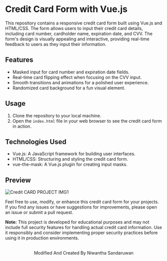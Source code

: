 # Credit Card Form with Vue.js

This repository contains a responsive credit card form built using Vue.js and HTML/CSS. The form allows users to input their credit card details, including card number, cardholder name, expiration date, and CVV. The form's design is visually appealing and interactive, providing real-time feedback to users as they input their information.

## Features

- Masked input for card number and expiration date fields.
- Real-time card flipping effect when focusing on the CVV input.
- Smooth transitions and animations for a polished user experience.
- Randomized card background for a fun visual element.

## Usage

1. Clone the repository to your local machine.
2. Open the `index.html` file in your web browser to see the credit card form in action.

## Technologies Used

- Vue.js: A JavaScript framework for building user interfaces.
- HTML/CSS: Structuring and styling the credit card form.
- vue-the-mask: A Vue.js plugin for creating input masks.

## Preview
![Credit CARD PROJECT IMG1](https://github.com/NiwanthaSandaruwan/Credit_Card_Form/assets/142104353/c3ac6570-e07a-48b8-82f2-6389e38d3cd4)

Feel free to use, modify, or enhance this credit card form for your projects. If you find any issues or have suggestions for improvements, please open an issue or submit a pull request.

**Note:** This project is developed for educational purposes and may not include full security features for handling actual credit card information. Use it responsibly and consider implementing proper security practices before using it in production environments.
<br></br>

<p align="center">
Modified And Created By Niwantha Sandaruwan
</p>


